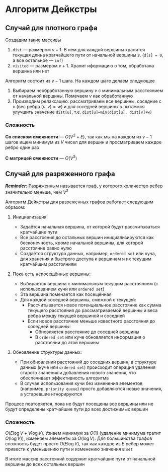 # Алгоритм Дейкстры

## Случай для плотного графа
Создадим такие массивы
1. ```dist``` — размером $v+1$. В нем для каждой вершины хранится текущая длина кратчайшего пути от начальной вершины $s$. (```d[s] = 0```, а все остальное — ```inf```)
2. ```visited``` — размером $v+1$. Хранит иформацию о том, обработана вершина или нет

Алгоритм состоит из $v-1$ шага. На каждом шаге делаем следующее
1. Выбираем необработанную вершину $v$ с минимальным расстоянием от начальной вершины. Помечаем $v$ как обработанную
2. Производим релаксацию: рассматриваем все вершины, соседние с $v$ (вес ребра $(u,v)=w$) и для соседней вершины $u$ пытаемся улучшить значение ```dist[u]```, т.е. ```dist[u]=min(dist[u], dist[v]+w)```

### Сложность
**Со списком смежности** — $O(V^2+E)$, так как мы на каждом из $v-1$ шагов ищем минимум из $V$ чисел для вершин и просматриваем каждое ребро один раз

**С матрицей смежности** — $O(V^2)$

## Случай для разряженного графа
***Reminder:*** Разряженным называется граф, у которого количество ребер значительно меньше, чем $V^2$

Алгоритм Дейкстры для разреженных графов работает следующим образом:
1.  Инициализация:
    - Задаётся начальная вершина, от которой будут рассчитываться кратчайшие пути
    - Все расстояния до остальных вершин инициализируются как бесконечность, кроме начальной вершины, для которой расстояние равно нулю
    - Создаётся структура данных, например, ```ordered set``` или куча, для хранения и быстрого доступа к вершинам и их текущим кратчайшим расстояниям

2. Пока есть непосещённые вершины:
    - Выбирается вершина с минимальным текущим расстоянием (с использованием кучи или ```ordered set```)
    - Эта вершина помечается как посещённая
    - Для каждой соседней вершины, смежной с текущей:
        * Рассчитывается новое потенциальное расстояние как сумма текущего расстояния до рассматриваемой вершины и веса ребра между текущей вершиной и соседней
        * Если новое расстояние меньше известного расстояния до соседней вершины:
            - Обновляется расстояние до соседней вершины
            - В ```ordered set``` или куче обновляется информация о расстоянии до этой вершины
3. Обновление структуры данных:
    - При обновлении расстояний до соседних вершин, в структуре данных (куче или ```ordered set```) происходит операция удаления старого значения и добавления нового значения, что обеспечивает эффективность алгоритма
    - В случае использования кучи без изменения элементов (например, ```priority queue```) просто добавляются новые значения, а устаревшие игнорируются

Процесс повторяется, пока не будут посещены все вершины или не будут определены кратчайшие пути до всех достижимых вершин


### Сложность
$O(E\log{V} + V\log{V})$. Узнаем минимум за $O(1)$ (удаление минимума тратит $O(\log{V})$), изменяем элементы за $O(\log{V})$. Для большинства графов сложность будет просто $O(E\log{V})$, так как каждое из $E$ ребер может привести к уменьшению пути и изменению значения в ```set```

В итоге массив расстояний содержит кратчайшие пути от начальной вершины до всех остальных вершин